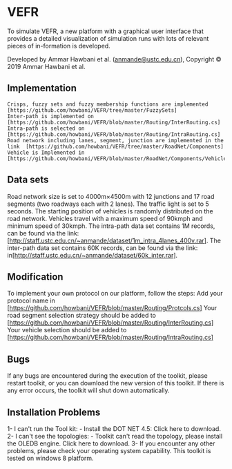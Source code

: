 # VEFR
To simulate VEFR, a new platform with a graphical user interface that provides a detailed visualization of simulation runs with lots of relevant pieces of in-formation is developed.

Developed by Ammar Hawbani et al.  (anmande@ustc.edu.cn), Copyright © 2019 Ammar Hawbani et al. 


Implementation 
-----
	Crisps, fuzzy sets and fuzzy membership functions are implemented 
	[https://github.com/howbani/VEFR/tree/master/FuzzySets] 
	Inter-path is implemented on [https://github.com/howbani/VEFR/blob/master/Routing/InterRouting.cs]
	Intra-path is selected on [https://github.com/howbani/VEFR/blob/master/Routing/IntraRouting.cs]
	Road network including lanes, segment, junction are implemented in the link  [https://github.com/howbani/VEFR/tree/master/RoadNet/Components]
	Vehicle is Implemented in [https://github.com/howbani/VEFR/blob/master/RoadNet/Components/VehicleUi.xaml.cs] 


Data sets 
-----
Road network size is set to 4000m×4500m with 12 junctions and 17 road segments (two roadways each with 2 lanes). The traffic light is set to 5 seconds. The starting position of vehicles is randomly distributed on the road network. Vehicles travel with a maximum speed of 90kmph and minimum speed of 30kmph. 
	The intra-path data set contains 1M records, can be found via the link: [http://staff.ustc.edu.cn/~anmande/dataset/1m_intra_4lanes_400v.rar].
	The inter-path data set contains 60K records, can be found via the link: in[http://staff.ustc.edu.cn/~anmande/dataset/60k_inter.rar].
	
Modification 
-----
To implement your own protocol on our platform, follow the steps:
	Add your protocol  name in [https://github.com/howbani/VEFR/blob/master/Routing/Protcols.cs] 
	Your road segment selection strategy should be added to [https://github.com/howbani/VEFR/blob/master/Routing/InterRouting.cs]
	Your vehicle selection should be added to [https://github.com/howbani/VEFR/blob/master/Routing/IntraRouting.cs]

Bugs
-----
If any bugs are encountered during the execution of the toolkit, please restart toolkit, or you can download the new version of this toolkit. If there is any error occurs, the toolkit will shut down automatically.

Installation Problems
-----
1-      I can't run the Tool kit:
        -          Install the DOT NET 4.5: Click here to download.
2-      I can't see the topologies:
     -          Toolkit can't read the topology, please install the OLEDB engine. Click here to download.
3-      If you encounter any other problems, please check your operating system capability. This toolkit is tested on windows 8 platform.
